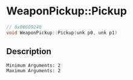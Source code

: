 # WeaponPickup::Pickup
```c
// 0x00609240
void WeaponPickup::Pickup(unk p0, unk p1)
```
## Description
```
Minimum Arguments: 2
Maximum Arguments: 2
```
